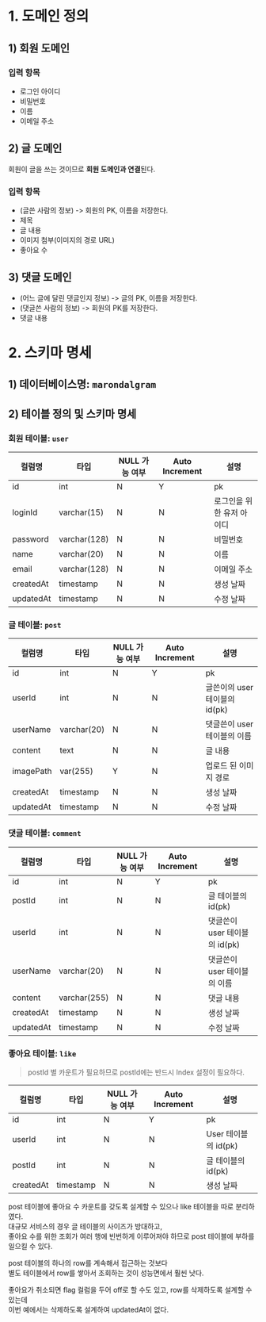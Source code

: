 # 1. 도메인 정의

## 1) 회원 도메인
### 입력 항목
- 로그인 아이디
- 비밀번호
- 이름
- 이메일 주소

## 2) 글 도메인

회원이 글을 쓰는 것이므로 **회원 도메인과 연결**된다.

### 입력 항목
- (글쓴 사람의 정보) -> 회원의 PK, 이름을 저장한다.
- 제목
- 글 내용
- 이미지 첨부(이미지의 경로 URL)
- 좋아요 수

## 3) 댓글 도메인
- (어느 글에 달린 댓글인지 정보) -> 글의 PK, 이름을 저장한다.
- (댓글쓴 사람의 정보) -> 회원의 PK를 저장한다.
- 댓글 내용

# 2. 스키마 명세

## 1) 데이터베이스명: `marondalgram`

## 2) 테이블 정의 및 스키마 명세

### 회원 테이블: `user`

|컬럼명|타입|NULL 가능 여부|Auto Increment|설명|
|---|---|---|---|---|
|id|	int|	N|	Y|	pk|
|loginId|	varchar(15)|	N|	N	|로그인을 위한 유저 아이디|
|password|	varchar(128)|	N|	N	|비밀번호|
|name|	varchar(20)|	N|	N	|이름|
|email|	varchar(128)|	N|	N	|이메일 주소|
|createdAt|	timestamp|	N|	N	|생성 날짜|
|updatedAt|	timestamp	|N|	N	|수정 날짜|


### 글 테이블: `post`

|컬럼명|타입|NULL 가능 여부|Auto Increment|설명|
|---|---|---|---|---|
|id|	int|	N|	Y|	pk|
|userId|	int|	N|	N|	글쓴이의 user 테이블의 id(pk)|
|userName|	varchar(20)|	N|	N|	댓글쓴이 user 테이블의 이름|
|content|	text|	N|	N|	글 내용|
|imagePath|	var(255)|	Y|	N|	업로드 된 이미지 경로|
|createdAt|	timestamp|	N|	N|	생성 날짜|
|updatedAt|	timestamp|	N|	N|	수정 날짜|

### 댓글 테이블: `comment`

|컬럼명|타입|NULL 가능 여부|Auto Increment|설명|
|---|---|---|---|---|
|id|	int|	N|	Y|	pk|
|postId|	int|	N|	N|	글 테이블의 id(pk)|
|userId|	int|	N|	N|	댓글쓴이 user 테이블의 id(pk)|
|userName|	varchar(20)|	N|	N|	댓글쓴이 user 테이블의 이름|
|content|	varchar(255)|	N|	N|	댓글 내용|
|createdAt|	timestamp|	N|	N|	생성 날짜|
|updatedAt|	timestamp|	N|	N|	수정 날짜|

### 좋아요 테이블: `like`

> postId 별 카운트가 필요하므로 postId에는 반드시 Index 설정이 필요하다.

|컬럼명|타입|NULL 가능 여부|Auto Increment|설명|
|---|---|---|---|---|
|id|	int|	N|	Y|	pk|
|userId|	int|	N|	N|	User 테이블의 id(pk)|
|postId|	int|	N|	N|	글 테이블의 id(pk)|
|createdAt|	timestamp|	N|	N|	생성 날짜|



post 테이블에 좋아요 수 카운트를 갖도록 설계할 수 있으나 like 테이블을 따로 분리하였다.  
대규모 서비스의 경우 글 테이블의 사이즈가 방대하고,  
좋아요 수를 위한 조회가 여러 행에 빈번하게 이루어져야 하므로 post 테이블에 부하를 일으킬 수 있다.  

post 테이블의 하나의 row를 계속해서 접근하는 것보다  
별도 테이블에서 row를 쌓아서 조회하는 것이 성능면에서 훨씬 낫다.

좋아요가 취소되면 flag 컬럼을 두어 off로 할 수도 있고, row를 삭제하도록 설계할 수 있는데  
이번 예에서는 삭제하도록 설계하여 updatedAt이 없다.
